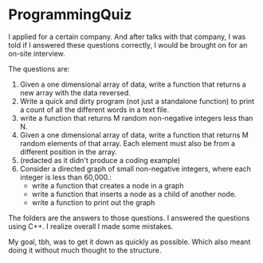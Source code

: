 # ProgrammingQuiz

I applied for a certain company. And after talks with that company, I was told if I answered these questions correctly, I would be brought on for an on-site interview. 

The questions are:
1. Given a one dimensional array of data, write a function that returns a new array with the data reversed. 
2. Write a quick and dirty program (not just a standalone function) to print a count of all the different words in a text file.
3. write a function that returns M random non-negative integers less than N.
4. Given a one dimensional array of data, write a function that returns M random elements of that array. Each element must also be from a different position in the array.
5. (redacted as it didn't produce a coding example)
6. Consider a directed graph of small non-negative integers, where each integer is less than 60,000.:
	- write a function that creates a node in a graph
	- write a function that inserts a node as a child of another node.
	- write a function to print out the graph

The folders are the answers to those questions. I answered the questions using C++.
I realize overall I made some mistakes.

My goal, tbh, was to get it down as quickly as possible. Which also meant doing it without much thought to the structure.